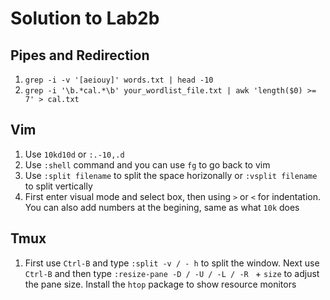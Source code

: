 # Solution to Lab2b

## Pipes and Redirection

1. `grep -i -v '[aeiouy]' words.txt | head -10`
2. `grep -i '\b.*cal.*\b' your_wordlist_file.txt | awk 'length($0) >= 7' > cal.txt`

## Vim

1. Use `10kd10d` or `:.-10,.d`
2. Use `:shell` command and you can use `fg` to go back to vim
3. Use `:split filename` to split the space horizonally or `:vsplit filename` to split vertically
4. First enter visual mode and select box, then using `>` or `<` for indentation. You can also add numbers at the begining, same as what `10k` does

## Tmux

1. First use `Ctrl-B` and type `:split -v / - h` to split the window. Next use `Ctrl-B` and then type `:resize-pane -D / -U / -L / -R ` + `size` to adjust the pane size. Install the `htop` package to show resource monitors
